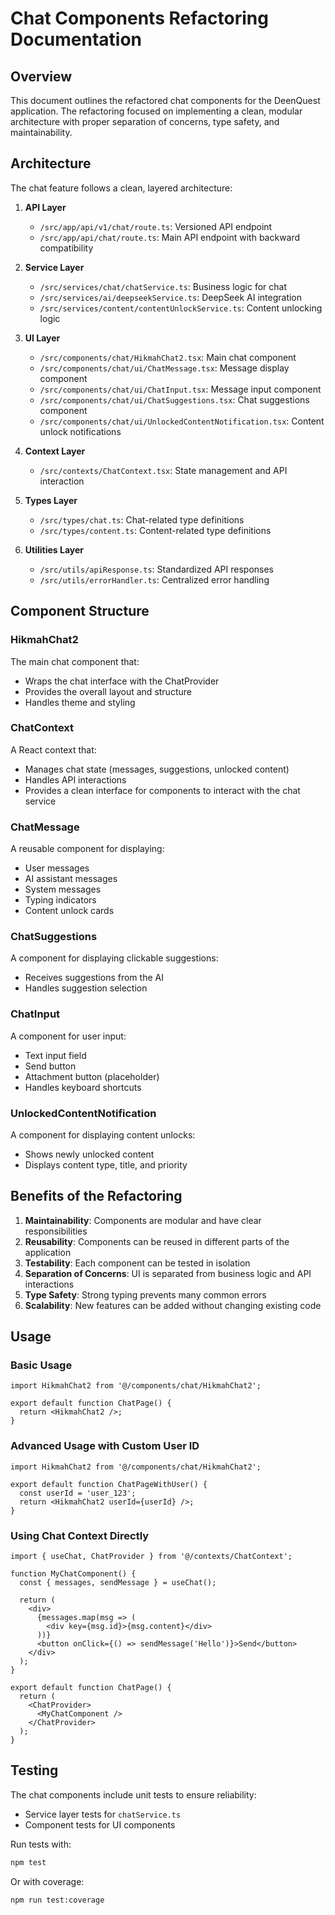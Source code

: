 # Chat Components Refactoring Documentation

## Overview

This document outlines the refactored chat components for the DeenQuest application. The refactoring focused on implementing a clean, modular architecture with proper separation of concerns, type safety, and maintainability.

## Architecture

The chat feature follows a clean, layered architecture:

1. **API Layer**
   - `/src/app/api/v1/chat/route.ts`: Versioned API endpoint
   - `/src/app/api/chat/route.ts`: Main API endpoint with backward compatibility

2. **Service Layer**
   - `/src/services/chat/chatService.ts`: Business logic for chat
   - `/src/services/ai/deepseekService.ts`: DeepSeek AI integration
   - `/src/services/content/contentUnlockService.ts`: Content unlocking logic

3. **UI Layer**
   - `/src/components/chat/HikmahChat2.tsx`: Main chat component
   - `/src/components/chat/ui/ChatMessage.tsx`: Message display component
   - `/src/components/chat/ui/ChatInput.tsx`: Message input component
   - `/src/components/chat/ui/ChatSuggestions.tsx`: Chat suggestions component
   - `/src/components/chat/ui/UnlockedContentNotification.tsx`: Content unlock notifications

4. **Context Layer**
   - `/src/contexts/ChatContext.tsx`: State management and API interaction

5. **Types Layer**
   - `/src/types/chat.ts`: Chat-related type definitions
   - `/src/types/content.ts`: Content-related type definitions

6. **Utilities Layer**
   - `/src/utils/apiResponse.ts`: Standardized API responses
   - `/src/utils/errorHandler.ts`: Centralized error handling

## Component Structure

### HikmahChat2

The main chat component that:
- Wraps the chat interface with the ChatProvider
- Provides the overall layout and structure
- Handles theme and styling

### ChatContext

A React context that:
- Manages chat state (messages, suggestions, unlocked content)
- Handles API interactions
- Provides a clean interface for components to interact with the chat service

### ChatMessage

A reusable component for displaying:
- User messages
- AI assistant messages
- System messages
- Typing indicators
- Content unlock cards

### ChatSuggestions

A component for displaying clickable suggestions:
- Receives suggestions from the AI
- Handles suggestion selection

### ChatInput

A component for user input:
- Text input field
- Send button
- Attachment button (placeholder)
- Handles keyboard shortcuts

### UnlockedContentNotification

A component for displaying content unlocks:
- Shows newly unlocked content
- Displays content type, title, and priority

## Benefits of the Refactoring

1. **Maintainability**: Components are modular and have clear responsibilities
2. **Reusability**: Components can be reused in different parts of the application
3. **Testability**: Each component can be tested in isolation
4. **Separation of Concerns**: UI is separated from business logic and API interactions
5. **Type Safety**: Strong typing prevents many common errors
6. **Scalability**: New features can be added without changing existing code

## Usage

### Basic Usage

```tsx
import HikmahChat2 from '@/components/chat/HikmahChat2';

export default function ChatPage() {
  return <HikmahChat2 />;
}
```

### Advanced Usage with Custom User ID

```tsx
import HikmahChat2 from '@/components/chat/HikmahChat2';

export default function ChatPageWithUser() {
  const userId = 'user_123';
  return <HikmahChat2 userId={userId} />;
}
```

### Using Chat Context Directly

```tsx
import { useChat, ChatProvider } from '@/contexts/ChatContext';

function MyChatComponent() {
  const { messages, sendMessage } = useChat();
  
  return (
    <div>
      {messages.map(msg => (
        <div key={msg.id}>{msg.content}</div>
      ))}
      <button onClick={() => sendMessage('Hello')}>Send</button>
    </div>
  );
}

export default function ChatPage() {
  return (
    <ChatProvider>
      <MyChatComponent />
    </ChatProvider>
  );
}
```

## Testing

The chat components include unit tests to ensure reliability:

- Service layer tests for `chatService.ts`
- Component tests for UI components

Run tests with:

```bash
npm test
```

Or with coverage:

```bash
npm run test:coverage
```
